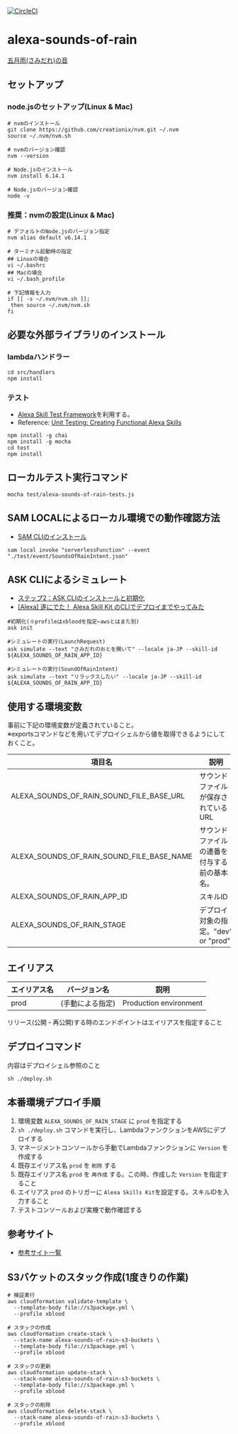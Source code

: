 [![CircleCI](https://circleci.com/gh/x-blood/alexa-sounds-of-rain.svg?style=svg)](https://circleci.com/gh/x-blood/alexa-sounds-of-rain)


# alexa-sounds-of-rain
[五月雨(さみだれ)の音](https://www.amazon.co.jp/dp/B07DVVJ8KC)  

## セットアップ
### node.jsのセットアップ(Linux & Mac)
```
# nvmのインストール
git clone https://github.com/creationix/nvm.git ~/.nvm
source ~/.nvm/nvm.sh

# nvmのバージョン確認
nvm --version

# Node.jsのインストール
nvm install 6.14.1

# Node.jsのバージョン確認
node -v
```

### 推奨：nvmの設定(Linux & Mac)
```
# デフォルトのNode.jsのバージョン指定
nvm alias default v6.14.1

# ターミナル起動時の指定
## Linuxの場合
vi ~/.bashrc
## Macの場合
vi ~/.bash_profile

# 下記情報を入力
if [[ -s ~/.nvm/nvm.sh ]];
 then source ~/.nvm/nvm.sh
fi
```

## 必要な外部ライブラリのインストール
### lambdaハンドラー
```
cd src/handlers
npm install
```

### テスト
- [Alexa Skill Test Framework](https://github.com/BrianMacIntosh/alexa-skill-test-framework)を利用する。
- Reference: [Unit Testing: Creating Functional Alexa Skills](https://developer.amazon.com/ja/blogs/alexa/post/35bdad3d-57c8-4623-88c6-815540697af5/unit-testing-create-functional-alexa-skills)  
```
npm install -g chai
npm install -g mocha
cd test
npm install
```

## ローカルテスト実行コマンド
```
mocha test/alexa-sounds-of-rain-tests.js
```

## SAM LOCALによるローカル環境での動作確認方法
- [SAM CLIのインストール](https://docs.aws.amazon.com/ja_jp/lambda/latest/dg/sam-cli-requirements.html)
```
sam local invoke "serverlessFunction" --event "./test/event/SoundsOfRainIntent.json"
```

## ASK CLIによるシミュレート
- [ステップ2：ASK CLIのインストールと初期化](https://developer.amazon.com/ja/docs/smapi/quick-start-alexa-skills-kit-command-line-interface.html#step-2-install-and-initialize-ask-cli)
- [[Alexa] 遂にでた！ Alexa Skill Kit のCLIでデプロイまでやってみた](https://dev.classmethod.jp/cloud/ask-cli/)
```
#初期化(※profileはxbloodを指定←awsとはまた別)
ask init

#シミュレートの実行(LaunchRequest)
ask simulate --text "さみだれのおとを開いて" --locale ja-JP --skill-id ${ALEXA_SOUNDS_OF_RAIN_APP_ID}

#シミュレートの実行(SoundOfRainIntent)
ask simulate --text "リラックスしたい" --locale ja-JP --skill-id ${ALEXA_SOUNDS_OF_RAIN_APP_ID}
```

## 使用する環境変数
事前に下記の環境変数が定義されていること。  
※exportsコマンドなどを用いてデプロイシェルから値を取得できるようにしておくこと。

| 項目名 | 説明 |
----|----
| ALEXA_SOUNDS_OF_RAIN_SOUND_FILE_BASE_URL | サウンドファイルが保存されているURL |
| ALEXA_SOUNDS_OF_RAIN_SOUND_FILE_BASE_NAME | サウンドファイルの連番を付与する前の基本名。 |
| ALEXA_SOUNDS_OF_RAIN_APP_ID | スキルID |
| ALEXA_SOUNDS_OF_RAIN_STAGE | デプロイ対象の指定。"dev" or "prod" |

## エイリアス
| エイリアス名 | バージョン名 | 説明 |
---- | ---- | ----
| prod | (手動による指定) | Production environment |

リリース(公開・再公開)する時のエンドポイントはエイリアスを指定すること

## デプロイコマンド
内容はデプロイシェル参照のこと
```
sh ./deploy.sh
```

## **本番環境デプロイ手順**
1. 環境変数 `ALEXA_SOUNDS_OF_RAIN_STAGE` に `prod` を指定する
1. `sh ./deploy.sh` コマンドを実行し、LambdaファンクションをAWSにデプロイする
1. マネージメントコンソールから手動でLambdaファンクションに `Version` を作成する
1. 既存エイリアス名 `prod` を `削除` する
1. 既存エイリアス名 `prod` を `再作成` する。この時、作成した `Version` を指定すること
1. エイリアス `prod` のトリガーに `Alexa Skills Kit`を設定する。スキルIDを入力すること
1. テストコンソールおよび実機で動作確認する

## 参考サイト
- [参考サイト一覧](./docs/reference.md)

## S3バケットのスタック作成(1度きりの作業)
```
# 検証実行
aws cloudformation validate-template \
  --template-body file://s3package.yml \
  --profile xblood

# スタックの作成
aws cloudformation create-stack \
  --stack-name alexa-sounds-of-rain-s3-buckets \
  --template-body file://s3package.yml \
  --profile xblood

# スタックの更新
aws cloudformation update-stack \
  --stack-name alexa-sounds-of-rain-s3-buckets \
  --template-body file://s3package.yml \
  --profile xblood

# スタックの削除
aws cloudformation delete-stack \
  --stack-name alexa-sounds-of-rain-s3-buckets \
  --profile xblood
```